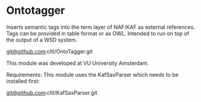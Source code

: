Ontotagger
==========

Inserts semantic tags into the term layer of NAF/KAF as external references. Tags can be provided in table format or as OWL. Intended to run on top of the output of a WSD system.


git@github.com:cltl/OntoTagger.git

This module was developed at VU University Amsterdam.

Requirements:
This module uses the KafSaxParser which needs to be installed first:

git@github.com:cltl/KafSaxParser.git
